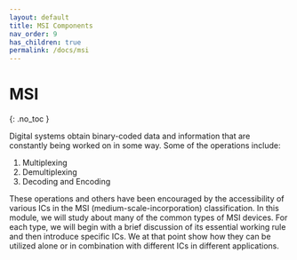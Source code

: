 ```yaml
---
layout: default
title: MSI Components
nav_order: 9
has_children: true
permalink: /docs/msi
---
```

# MSI
{: .no_toc }


Digital systems obtain binary-coded data and information that are constantly being worked on in some way. 
Some of the operations include:

1. Multiplexing
2. Demultiplexing
3. Decoding and Encoding

These operations and others have been encouraged by the accessibility of various ICs in the MSI 
(medium-scale-incorporation) classification. 
In this module, we will study about many of the common types of MSI devices. 
For each type, we will begin with a brief discussion of its essential working rule and then introduce specific ICs. 
We at that point show how they can be utilized alone or in combination with different ICs in different applications.

